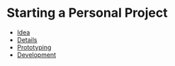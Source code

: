 # Starting a Personal Project
- [Idea](#idea)
- [Details](#details)
- [Prototyping](#prototyping)
- [Development](#development)
